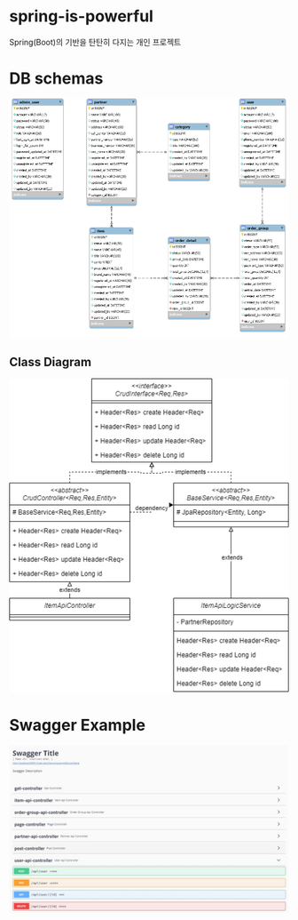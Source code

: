 # spring-is-powerful
Spring(Boot)의 기반을 탄탄히 다지는 개인 프로젝트

# DB schemas

![spring-is-powerful-DB-schema](/assets/images/spring-is-powerful-DB-schema.jpg) 

## Class Diagram

![class-diagram](/assets/images/class-diagram.jpg) 

# Swagger Example

![swagger-basic-crud](/assets/images/swagger-basic-crud.jpg) 


